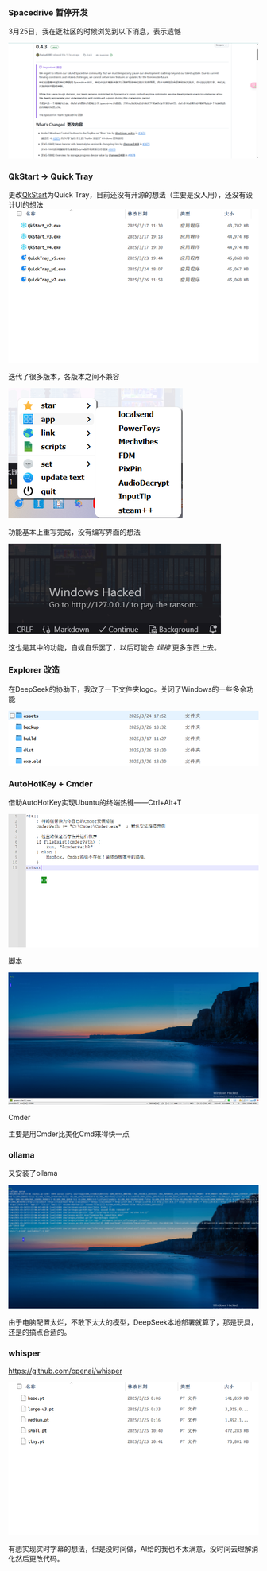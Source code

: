 ### Spacedrive 暂停开发
3月25日，我在逛社区的时候浏览到以下消息，表示遗憾

![alt text](PixPin_2025-03-25_16-28-26.png)

### QkStart -> Quick Tray
更改[QkStart](https://github.com/Pfolg/QkStart)为Quick Tray，目前还没有开源的想法（主要是没人用），还没有设计UI的想法
![](image.png)

迭代了很多版本，各版本之间不兼容

![alt text](image-1.png)

功能基本上重写完成，没有编写界面的想法

![alt text](image-2.png)

这也是其中的功能，自娱自乐罢了，以后可能会 _焊接_ 更多东西上去。
### Explorer 改造

在DeepSeek的协助下，我改了一下文件夹logo。关闭了Windows的一些多余功能

![alt text](image-3.png)

### AutoHotKey + Cmder

借助AutoHotKey实现Ubuntu的终端热键——Ctrl+Alt+T

![alt text](image-4.png)

脚本

![alt text](image-5.png)

Cmder

主要是用Cmder比美化Cmd来得快一点

### ollama
又安装了ollama

![alt text](image-6.png)

由于电脑配置太烂，不敢下太大的模型，DeepSeek本地部署就算了，那是玩具，还是的搞点合适的。

### whisper

https://github.com/openai/whisper

![alt text](image-7.png)

有想实现实时字幕的想法，但是没时间做，AI给的我也不太满意，没时间去理解消化然后更改代码。